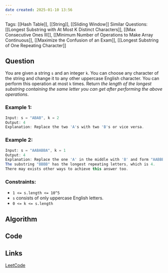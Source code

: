 ```yaml
---
date created: 2025-01-10 13:56
---
```


Tags: [[Hash Table]], [[String]], [[Sliding Window]]
Similar Questions: [[Longest Substring with At Most K Distinct Characters]], [[Max Consecutive Ones III]], [[Minimum Number of Operations to Make Array Continuous]], [[Maximize the Confusion of an Exam]], [[Longest Substring of One Repeating Character]]

## Question

You are given a string `s` and an integer `k`. You can choose any character of the string and change it to any other uppercase English character. You can perform this operation at most `k` times.
Return _the length of the longest substring containing the same letter you can get after performing the above operations_.

### Example 1:

```java
Input: s = "ABAB", k = 2
Output: 4
Explanation: Replace the two 'A's with two 'B's or vice versa.
```

### Example 2:

```java
Input: s = "AABABBA", k = 1
Output: 4
Explanation: Replace the one 'A' in the middle with 'B' and form "AABBBBA".
The substring "BBBB" has the longest repeating letters, which is 4.
There may exists other ways to achieve this answer too.
```

### Constraints:

- `1 <= s.length <= 10^5`
- `s` consists of only uppercase English letters.
- `0 <= k <= s.length`

## Algorithm

## Code

## Links

[LeetCode](https://leetcode.com/problems/longest-repeating-character-replacement/description/)
